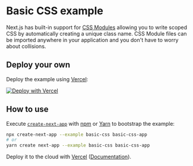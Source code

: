 
# Basic CSS example

Next.js has built-in support for [CSS Modules](https://nextjs.org/docs/basic-features/built-in-css-support#adding-component-level-css) allowing you to write scoped CSS by automatically creating a unique class name. CSS Module files can be imported anywhere in your application and you don't have to worry about collisions.

## Deploy your own

Deploy the example using [Vercel](https://vercel.com?utm_source=github&utm_medium=readme&utm_campaign=next-example):

[![Deploy with Vercel](https://vercel.com/button)](https://vercel.com/new/git/external?repository-url=https://github.com/vercel/next.js/tree/canary/examples/basic-css&project-name=basic-css&repository-name=basic-css)

## How to use

Execute [`create-next-app`](https://github.com/vercel/next.js/tree/canary/packages/create-next-app) with [npm](https://docs.npmjs.com/cli/init) or [Yarn](https://yarnpkg.com/lang/en/docs/cli/create/) to bootstrap the example:

```bash
npx create-next-app --example basic-css basic-css-app
# or
yarn create next-app --example basic-css basic-css-app
```

Deploy it to the cloud with [Vercel](https://vercel.com/new?utm_source=github&utm_medium=readme&utm_campaign=next-example) ([Documentation](https://nextjs.org/docs/deployment)).
